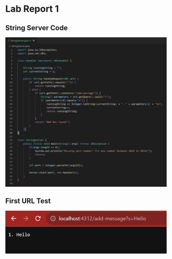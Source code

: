 # Lab Report 1

## String Server Code

![Image](StringServerCode.png)


## First URL Test

![Image](Run1.png)

